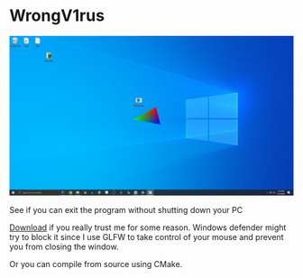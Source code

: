 # WrongV1rus

![](images/WrongV1rus.png)

See if you can exit the program without shutting down your PC

[Download](https://github.com/EvanGyori/WrongVirus/releases/tag/Release) if you really trust me for some reason. Windows defender might try to block it since I use GLFW to take control of your mouse and prevent you from closing the window.

Or you can compile from source using CMake.
